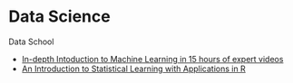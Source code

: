# Data Science

Data School
* [In-depth Intoduction to Machine Learning in 15 hours of expert videos](http://www.dataschool.io/15-hours-of-expert-machine-learning-videos/)
* [An Introduction to Statistical Learning with Applications in R](http://www-bcf.usc.edu/~gareth/ISL/)
